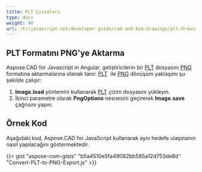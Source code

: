```yaml
---
title: PLT Çizimleri
type: docs
weight: 90
url: /tr/javascript-net/developer-guide/cad-and-bim-drawings/plt-drawings/
---
```


## **PLT Formatını PNG'ye Aktarma**

Aspose.CAD for Javascript in Angular, geliştiricilerin bir [PLT](https://docs.fileformat.com/cad/plt/) dosyasını [PNG](https://docs.fileformat.com/image/png/) formatına aktarmalarına olanak tanır. 
[PLT](https://docs.fileformat.com/cad/plt/)  ile [PNG](https://docs.fileformat.com/image/png/) dönüşüm yaklaşımı şu şekilde çalışır:

1. **Image.load** yöntemini kullanarak [PLT](https://docs.fileformat.com/cad/plt/) çizim dosyasını yükleyin.
1. İkinci parametre olarak **PngOptions** nesnesini geçirerek **Image.save** çağrısını yapın.

## Örnek Kod

Aşağıdaki kod, Aspose.CAD for JavaScript kullanarak aynı hedefe ulaşmanın nasıl yapılacağını göstermektedir.

{{< gist "aspose-com-gists" "b5a4510e5fa49082bb585a12d753de8d" "Convert-PLT-to-PNG-Export.js" >}}
